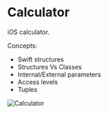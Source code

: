 # Calculator
iOS calculator. 

Concepts:

* Swift structures
* Structures Vs Classes
* Internal/External parameters
* Access levels
* Tuples

![Calculator](https://user-images.githubusercontent.com/99278919/165171269-8e0a2c4d-6410-441a-9d15-6713a0d729a5.gif)


